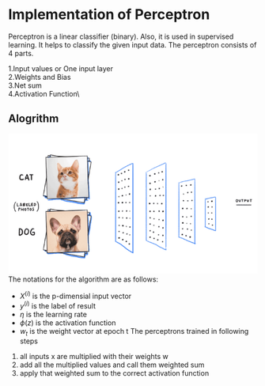 # Implementation of Perceptron
Perceptron is a linear classifier (binary). Also, it is used in supervised learning. It helps to classify the given input data.
The perceptron consists of 4 parts.

1.Input values or One input layer\
2.Weights and Bias\
3.Net sum\
4.Activation Function\
## Alogrithm 
![Alt Text](https://github.com/AmyrMa/INDE-577/blob/main/Supervised%20Learning/Perceptron/perceptron.gif?raw=true)
The notations for the algorithm are as follows:
* $X^{(i)}$ is the p-dimensial input vector
* $y^{(i)}$ is the label of result
* $\eta$ is the learning rate
* $\phi(z)$ is the activation function 
* $w_t$ is the weight vector at epoch t
The perceptrons trained in following steps
1. all inputs x are multiplied with their weights w
2. add all the multiplied values and call them weighted sum
3. apply that weighted sum to the correct activation function

